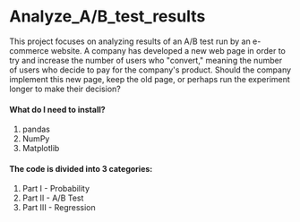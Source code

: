 # Analyze_A/B_test_results

This project focuses on analyzing results of an A/B test run by an e-commerce website. 
A company has developed a new web page in order to try and increase the number of users who "convert," meaning the number of users who decide to pay for the company's product. 
Should the company implement this new page, keep the old page, or perhaps run the experiment longer to make their decision?

#### What do I need to install?
1. pandas
2. NumPy
3. Matplotlib

#### The code is divided into 3 categories: 

1. Part I - Probability
2. Part II - A/B Test
3. Part III - Regression




